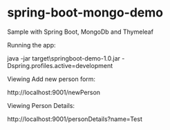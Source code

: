 spring-boot-mongo-demo
======================

Sample with Spring Boot, MongoDb and Thymeleaf

Running the app:

java -jar target\springboot-demo-1.0.jar -Dspring.profiles.active=development

Viewing Add new person form:

http://localhost:9001/newPerson

Viewing Person Details:

http://localhost:9001/personDetails?name=Test
